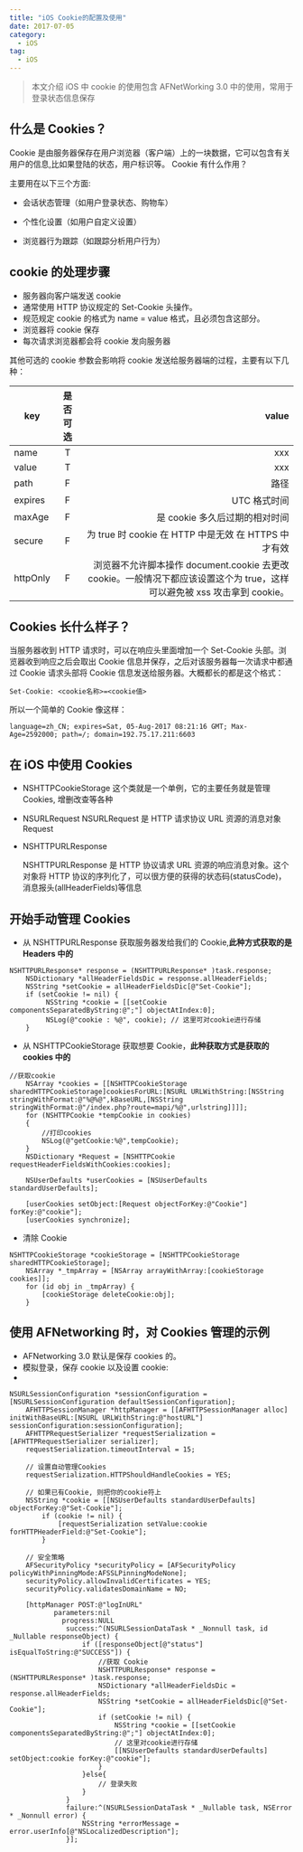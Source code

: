 ```yaml
---
title: "iOS Cookie的配置及使用"
date: 2017-07-05
category:
  - iOS
tag:
  - iOS
---
```


> 本文介绍 iOS 中 cookie 的使用包含 AFNetWorking 3.0 中的使用，常用于登录状态信息保存

## 什么是 Cookies？

Cookie 是由服务器保存在用户浏览器（客户端）上的一块数据，它可以包含有关用户的信息,比如果登陆的状态，用户标识等。
Cookie 有什么作用？

主要用在以下三个方面:

- 会话状态管理（如用户登录状态、购物车）

- 个性化设置（如用户自定义设置）

- 浏览器行为跟踪（如跟踪分析用户行为）

## cookie 的处理步骤

- 服务器向客户端发送 cookie
- 通常使用 HTTP 协议规定的 Set-Cookie 头操作。
- 规范规定 cookie 的格式为 name = value 格式，且必须包含这部分。
- 浏览器将 cookie 保存
- 每次请求浏览器都会将 cookie 发向服务器

其他可选的 cookie 参数会影响将 cookie 发送给服务器端的过程，主要有以下几种：

| key      | 是否可选 |                                                                                                                     value |
| -------- | :------: | ------------------------------------------------------------------------------------------------------------------------: |
| name     |    T     |                                                                                                                       xxx |
| value    |    T     |                                                                                                                       xxx |
| path     |    F     |                                                                                                                      路径 |
| expires  |    F     |                                                                                                              UTC 格式时间 |
| maxAge   |    F     |                                                                                            是 cookie 多久后过期的相对时间 |
| secure   |    F     |                                                                      为 true 时 cookie 在 HTTP 中是无效 在 HTTPS 中才有效 |
| httpOnly |    F     | 浏览器不允许脚本操作 document.cookie 去更改 cookie。一般情况下都应该设置这个为 true，这样可以避免被 xss 攻击拿到 cookie。 |

## Cookies 长什么样子？

当服务器收到 HTTP 请求时，可以在响应头里面增加一个 Set-Cookie 头部。浏览器收到响应之后会取出 Cookie 信息并保存，之后对该服务器每一次请求中都通过 Cookie 请求头部将 Cookie 信息发送给服务器。大概都长的都是这个格式：

`Set-Cookie: <cookie名称>=<cookie值>`

所以一个简单的 Cookie 像这样：

`language=zh_CN; expires=Sat, 05-Aug-2017 08:21:16 GMT; Max-Age=2592000; path=/; domain=192.75.17.211:6603`

## 在 iOS 中使用 Cookies

- NSHTTPCookieStorage 这个类就是一个单例，它的主要任务就是管理 Cookies, 增删改查等各种
- NSURLRequest NSURLRequest 是 HTTP 请求协议 URL 资源的消息对象 Request
- NSHTTPURLResponse

  NSHTTPURLResponse 是 HTTP 协议请求 URL 资源的响应消息对象。这个对象将 HTTP 协议的序列化了，可以很方便的获得的状态码(statusCode)，消息报头(allHeaderFields)等信息

## 开始手动管理 Cookies

- 从 NSHTTPURLResponse 获取服务器发给我们的 Cookie,**此种方式获取的是 Headers 中的**

```objc
NSHTTPURLResponse* response = (NSHTTPURLResponse* )task.response;
    NSDictionary *allHeaderFieldsDic = response.allHeaderFields;
    NSString *setCookie = allHeaderFieldsDic[@"Set-Cookie"];
    if (setCookie != nil) {
         NSString *cookie = [[setCookie componentsSeparatedByString:@";"] objectAtIndex:0];
         NSLog(@"cookie : %@", cookie); // 这里可对cookie进行存储
    }
```

- 从 NSHTTPCookieStorage 获取想要 Cookie，**此种获取方式是获取的 cookies 中的**

```objc
//获取cookie
    NSArray *cookies = [[NSHTTPCookieStorage sharedHTTPCookieStorage]cookiesForURL:[NSURL URLWithString:[NSString stringWithFormat:@"%@%@",kBaseURL,[NSString stringWithFormat:@"/index.php?route=mapi/%@",urlstring]]]];
    for (NSHTTPCookie *tempCookie in cookies)
    {
        //打印cookies
        NSLog(@"getCookie:%@",tempCookie);
    }
    NSDictionary *Request = [NSHTTPCookie requestHeaderFieldsWithCookies:cookies];

    NSUserDefaults *userCookies = [NSUserDefaults standardUserDefaults];

    [userCookies setObject:[Request objectForKey:@"Cookie"] forKey:@"cookie"];
    [userCookies synchronize];
```


- 清除 Cookie

```objc
NSHTTPCookieStorage *cookieStorage = [NSHTTPCookieStorage sharedHTTPCookieStorage];
    NSArray *_tmpArray = [NSArray arrayWithArray:[cookieStorage cookies]];
    for (id obj in _tmpArray) {
        [cookieStorage deleteCookie:obj];
    }
```

## 使用 AFNetworking 时，对 Cookies 管理的示例

- AFNetworking 3.0 默认是保存 cookies 的。
- 模拟登录，保存 cookie 以及设置 cookie:
-

```objc
NSURLSessionConfiguration *sessionConfiguration = [NSURLSessionConfiguration defaultSessionConfiguration];
    AFHTTPSessionManager *httpManager = [[AFHTTPSessionManager alloc] initWithBaseURL:[NSURL URLWithString:@"hostURL"] sessionConfiguration:sessionConfiguration];
    AFHTTPRequestSerializer *requestSerialization = [AFHTTPRequestSerializer serializer];
    requestSerialization.timeoutInterval = 15;

    // 设置自动管理Cookies
    requestSerialization.HTTPShouldHandleCookies = YES;

    // 如果已有Cookie, 则把你的cookie符上
    NSString *cookie = [[NSUserDefaults standardUserDefaults] objectForKey:@"Set-Cookie"];
        if (cookie != nil) {
            [requestSerialization setValue:cookie forHTTPHeaderField:@"Set-Cookie"];
        }

    // 安全策略
    AFSecurityPolicy *securityPolicy = [AFSecurityPolicy policyWithPinningMode:AFSSLPinningModeNone];
    securityPolicy.allowInvalidCertificates = YES;
    securityPolicy.validatesDomainName = NO;

    [httpManager POST:@"logInURL"
           parameters:nil
             progress:NULL
              success:^(NSURLSessionDataTask * _Nonnull task, id  _Nullable responseObject) {
                  if ([responseObject[@"status"] isEqualToString:@"SUCCESS"]) {
                      //获取 Cookie
                      NSHTTPURLResponse* response = (NSHTTPURLResponse* )task.response;
                      NSDictionary *allHeaderFieldsDic = response.allHeaderFields;
                      NSString *setCookie = allHeaderFieldsDic[@"Set-Cookie"];
                      if (setCookie != nil) {
                          NSString *cookie = [[setCookie componentsSeparatedByString:@";"] objectAtIndex:0];
                          // 这里对cookie进行存储
                          [[NSUserDefaults standardUserDefaults] setObject:cookie forKey:@"cookie"];
                      }
                  }else{
                      // 登录失败
                  }
              }
              failure:^(NSURLSessionDataTask * _Nullable task, NSError * _Nonnull error) {
                  NSString *errorMessage = error.userInfo[@"NSLocalizedDescription"];
              }];
```
